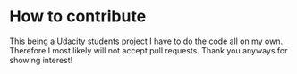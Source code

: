 # How to contribute

This being a Udacity students project I have to do the code all on my own. Therefore I most likely will not accept pull requests.
Thank you anyways for showing interest!